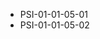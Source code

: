<!--
    ATTENTION: This file was generated via gradle!
               Do NOT manually edit this file! Any such changes will be overwritten!
-->
* PSI-01-01-05-01
* PSI-01-01-05-02

